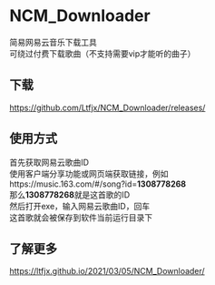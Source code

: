 # NCM_Downloader
简易网易云音乐下载工具  
可绕过付费下载歌曲（不支持需要vip才能听的曲子）  

## 下载
https://github.com/Ltfjx/NCM_Downloader/releases/  

## 使用方式  
首先获取网易云歌曲ID  
使用客户端分享功能或网页端获取链接，例如  
https://<span></span>music.163.com/#/song?id=**1308778268**  
那么**1308778268**就是这首歌的ID  
然后打开exe，输入网易云歌曲ID，回车  
这首歌就会被保存到软件当前运行目录下  

## 了解更多
https://ltfjx.github.io/2021/03/05/NCM_Downloader/
